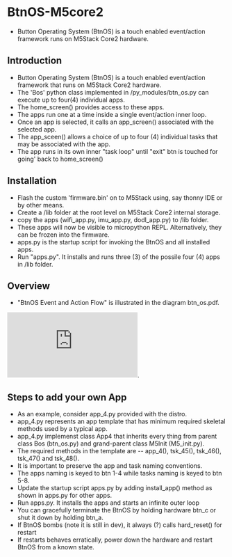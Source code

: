 # BtnOS-M5core2
* Button Operating System (BtnOS) is a touch enabled event/action framework runs on M5Stack Core2 hardware.
## Introduction
* Button Operating System (BtnOS) is a touch enabled event/action framework that runs on M5Stack Core2 hardware.
* The 'Bos' python class implemented in /py_modules/btn_os.py can execute up to four(4) individual apps.
* The home_screen() provides access to these apps.
* The apps run one at a time inside a single event/action inner loop.
* Once an app is selected, it calls an app_screen() associated with the selected app.
* The app_sceen() allows a choice of up to four (4) individual tasks that may be associated with the app.
* The app runs in its own inner "task loop" until "exit" btn is touched for going' back to home_screen()

## Installation
* Flash the custom 'firmware.bin' on to M5Stack using, say thonny IDE or by other means.
* Create a /lib folder at the root level on M5Stack Core2 internal storage.
* copy the apps (wifi_app.py, imu_app.py, dodl_app.py) to /lib folder.
* These apps will now be visible to micropython REPL. Alternatively, they can be frozen into the firmware.
* apps.py is the startup script for invoking the BtnOS and all installed apps.
* Run  "apps.py". It installs and runs three (3) of the possile four (4) apps in /lib folder.

## Overview
* "BtnOS Event and Action Flow" is illustrated in the diagram btn_os.pdf.

![Image](https://github.com/bachipeachy/BtnOS-M5core2/blob/master/btn_os.pdf).

## Steps to add your own App
* As an example, consider app_4.py provided with the distro.
* app_4.py represents an app template that has minimum required skeletal methods used by a typical app.
* app_4.py implemenst class App4 that inherits every thing from parent class Bos (btn_os.py) and grand-parent class M5Init (M5_init.py).
* The required methods in the template are -- app_4(), tsk_45(), tsk_46(), tsk_47() and tsk_48().
* It is important to preserve the app and task naming conventions.
* The apps naming is keyed to btn 1-4 while tasks naming is keyed to btn 5-8.
* Update the startup script apps.py by adding install_app() method as shown in apps.py for other apps.
* Run apps.py. It installs the apps and starts an infinite outer loop
* You can gracefully terminate the BtnOS by holding hardware btn_c or shut it down by holding btn_a.
* If BtnOS bombs (note it is still in dev), it always (?) calls hard_reset() for restart
* If restarts behaves erratically, power down the hardware and restart BtnOS from a known state.

